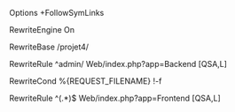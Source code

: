 Options +FollowSymLinks

RewriteEngine On

RewriteBase /projet4/

RewriteRule ^admin/ Web/index.php?app=Backend [QSA,L]

RewriteCond %{REQUEST_FILENAME} !-f

RewriteRule ^(.*)$ Web/index.php?app=Frontend [QSA,L]
